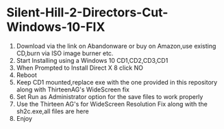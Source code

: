 # Silent-Hill-2-Directors-Cut-Windows-10-FIX

1. Download via the link on Abandonware or buy on Amazon,use existing CD,burn via ISO image burner etc.
2. Start Installing using a Windows 10 CD1,CD2,CD3,CD1
3. When Prompted to Install Direct X 8 click NO
4. Reboot 
5. Keep CD1 mounted,replace exe with the one provided in this repository along with ThirteenAG's WideScreen fix
6. Set Run as Administrator option for the save files to work properly
6. Use the Thirteen AG's for WideScreen Resolution Fix along with the sh2c.exe,all files are here
7. Enjoy
